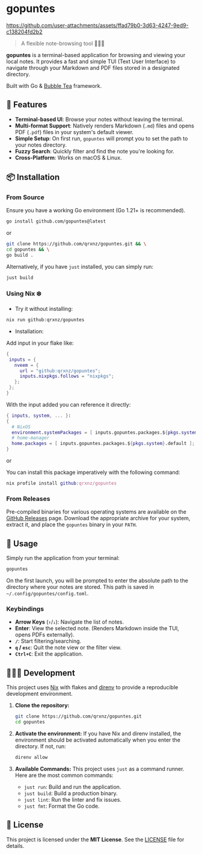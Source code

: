 # gopuntes

https://github.com/user-attachments/assets/ffad79b0-3d63-4247-9ed9-c138204fd2b2

> A flexible note-browsing tool 💖🇪🇸

**gopuntes** is a terminal-based application for browsing and viewing your local notes. It provides a fast and simple TUI (Text User Interface) to navigate through your Markdown and PDF files stored in a designated directory.

Built with Go & [Bubble Tea](https://github.com/charmbracelet/bubbletea) framework.

## 🧰 Features

-   **Terminal-based UI**: Browse your notes without leaving the terminal.
-   **Multi-format Support**: Natively renders Markdown (`.md`) files and opens PDF (`.pdf`) files in your system's default viewer.
-   **Simple Setup**: On first run, `gopuntes` will prompt you to set the path to your notes directory.
-   **Fuzzy Search**: Quickly filter and find the note you're looking for.
-   **Cross-Platform**: Works on macOS & Linux.

## 📦 Installation

### From Source

Ensure you have a working Go environment (Go 1.21+ is recommended).

```sh
go install github.com/gopuntes@latest
```
or

```sh
git clone https://github.com/qrxnz/gopuntes.git && \
cd gopuntes && \
go build .
```

Alternatively, if you have `just` installed, you can simply run:

```sh
just build
```
### Using Nix ❄️

-   Try it without installing:

```sh
nix run github:qrxnz/gopuntes
```

-   Installation:

Add input in your flake like:

```nix
{
 inputs = {
   nveem = {
     url = "github:qrxnz/gopuntes";
     inputs.nixpkgs.follows = "nixpkgs";
   };
 };
}
```

With the input added you can reference it directly:

```nix
{ inputs, system, ... }:
{
  # NixOS
  environment.systemPackages = [ inputs.gopuntes.packages.${pkgs.system}.default ];
  # home-manager
  home.packages = [ inputs.gopuntes.packages.${pkgs.system}.default ];
}
```

or

You can install this package imperatively with the following command:

```nix
nix profile install github:qrxnz/gopuntes
```

### From Releases

Pre-compiled binaries for various operating systems are available on the [GitHub Releases](https://github.com/qrxnz/gopuntes/releases) page. Download the appropriate archive for your system, extract it, and place the `gopuntes` binary in your `PATH`.

## 📖 Usage

Simply run the application from your terminal:

```sh
gopuntes
```

On the first launch, you will be prompted to enter the absolute path to the directory where your notes are stored. This path is saved in `~/.config/gopuntes/config.toml`.

### Keybindings

-   **Arrow Keys** (`↑`/`↓`): Navigate the list of notes.
-   **Enter**: View the selected note. (Renders Markdown inside the TUI, opens PDFs externally).
-   **`/`**: Start filtering/searching.
-   **`q` / `esc`**: Quit the note view or the filter view.
-   **`Ctrl+C`**: Exit the application.

## 👨🏻‍💻 Development

This project uses [Nix](https://nixos.org/) with flakes and [direnv](https://direnv.net/) to provide a reproducible development environment.

1.  **Clone the repository:**
    ```sh
    git clone https://github.com/qrxnz/gopuntes.git
    cd gopuntes
    ```

2.  **Activate the environment:**
    If you have Nix and direnv installed, the environment should be activated automatically when you enter the directory. If not, run:
    ```sh
    direnv allow
    ```

3.  **Available Commands:**
    This project uses `just` as a command runner. Here are the most common commands:

    -   `just run`: Build and run the application.
    -   `just build`: Build a production binary.
    -   `just lint`: Run the linter and fix issues.
    -   `just fmt`: Format the Go code.

## 📜 License

This project is licensed under the **MIT License**. See the [LICENSE](LICENSE) file for details.